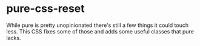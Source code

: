 # pure-css-reset
While pure is pretty unopinionated there's still a few things it could touch less. This CSS fixes some of those and adds some useful classes that pure lacks.
